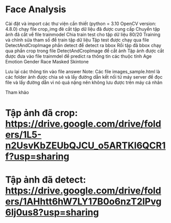 # Face Analysis
Cài đặt và import các thư viện cần thiết
(python = 3.10 OpenCV version: 4.8.0)
chạy file crop_img đẻ cắt tập dữ liệu đã được cung cấp
Chuyển tập ảnh đã cắt về file trainmodel
Chia train test cho tập dữ liệu 80/20
Training và chỉnh sửa tham số để train tập dữ liệu
Tập test được chạy qua file DetectAndCropImage phần detect để detect ra bbox
Rồi tập đã bbox chạy qua phần crop trong file DetectAndCropImage để cắt ảnh
Tập ảnh được cắt được đưa vào file trainmdel để predict ra thông tin các thuộc tính
		Age
        Emotion
        Gender
        Race
        Masked
        Skintone

Lưu lại các thông tin vào file answer
 Note: Các file images_sample.html là các folder ảnh được chia sẻ và lấy đường dẫn kết nối từ máy server để đọc file và lấy đường dẫn vì nó quá nặng nên không lưu được trên máy cá nhân 

Tham khảo
 # Tập ảnh đã crop: https://drive.google.com/drive/folders/1L5-n2UsvKbZEUbQJCU_o5ARTKl6QCR1f?usp=sharing
 # Tập ảnh đã detect: https://drive.google.com/drive/folders/1AHhtt6hW7LY17B0o6nzT2lPvg6Ij0us8?usp=sharing
